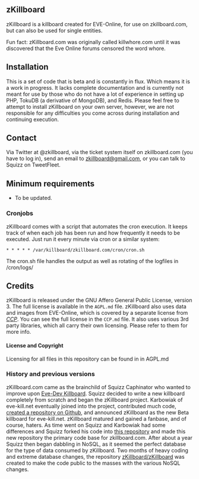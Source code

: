 ## zKillboard
zKillboard is a killboard created for EVE-Online, for use on zkillboard.com, but can also be used for single entities.


Fun fact: zKillboard.com was originally called killwhore.com until it was discovered that the Eve Online forums censored the word whore.

## Installation
This is a set of code that is beta and is constantly in flux. Which means it is a work in progress.  It lacks complete documentation and is currently not meant for use by those who do not have a lot of experience in setting up PHP, TokuDB (a derivative of MongoDB), and Redis. Please feel free to attempt to install zKillboard on your own server, however, we are not responsible for any difficulties you come across during installation and continuing execution.

## Contact
Via Twitter at @zkillboard, via the ticket system itself on zkillboard.com (you have to log in), send an email to zkillboard@gmail.com, or you can talk to Squizz on TweetFleet.

## Minimum requirements
- To be updated.

### Cronjobs
zKillboard comes with a script that automates the cron execution.
It keeps track of when each job has been run and how frequently it needs to be executed.
Just run it every minute via cron or a similar system:

```
* * * * * /var/killboard/zkillboard.com/cron/cron.sh
```

The cron.sh file handles the output as well as rotating of the logfiles in /cron/logs/

## Credits
zKillboard is released under the GNU Affero General Public License, version 3. The full license is available in the `AGPL.md` file.
zKillboard also uses data and images from EVE-Online, which is covered by a separate license from _[CCP](http://www.ccpgames.com/en/home)_. You can see the full license in the `CCP.md` file.
It also uses various 3rd party libraries, which all carry their own licensing. Please refer to them for more info.

#### License and Copyright
Licensing for all files in this repository can be found in in AGPL.md

### History and previous versions
zKillboard.com came as the brainchild of Squizz Caphinator who wanted to improve upon [Eve-Dev Killboard](http://wiki.eve-id.net/EDK). Squizz decided to write a new killboard completely from scratch and began the zKillboard project. Karbowiak of eve-kill.net eventually joined into the project, contributed much code, [created a repository on Github](https://github.com/EVE-KILL/zKillboard), and announced zKillboard as the new Beta killboard for eve-kill.net. zKillboard matured and gained a fanbase, and of course, haters. As time went on Squizz and Karbowiak had some differences and Squizz forked his code into [this repository](https://github.com/3zLabs/zKillboard) and made this new repository the primary code base for zkillboard.com. After about a year Squizz then began dabbling in NoSQL, as it seemed the perfect database for the type of data consumed by zKillboard. Two months of heavy coding and extreme database changes, the repository [zKillboard/zKillboard](https://github.com/zKillboard/zKillboard) was created to make the code public to the masses with the various NoSQL changes.
